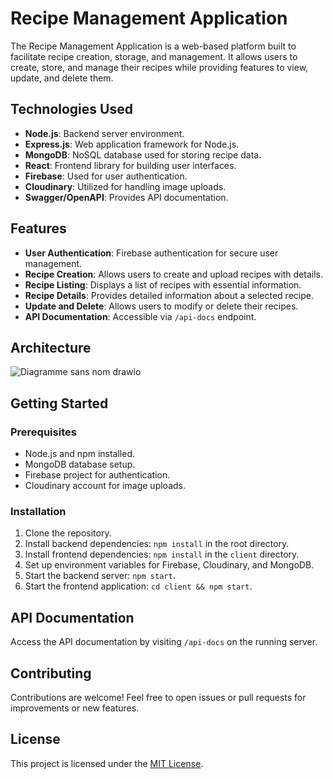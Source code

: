 # Recipe Management Application

The Recipe Management Application is a web-based platform built to facilitate recipe creation, storage, and management. It allows users to create, store, and manage their recipes while providing features to view, update, and delete them.

## Technologies Used

- **Node.js**: Backend server environment.
- **Express.js**: Web application framework for Node.js.
- **MongoDB**: NoSQL database used for storing recipe data.
- **React**: Frontend library for building user interfaces.
- **Firebase**: Used for user authentication.
- **Cloudinary**: Utilized for handling image uploads.
- **Swagger/OpenAPI**: Provides API documentation.

## Features

- **User Authentication**: Firebase authentication for secure user management.
- **Recipe Creation**: Allows users to create and upload recipes with details.
- **Recipe Listing**: Displays a list of recipes with essential information.
- **Recipe Details**: Provides detailed information about a selected recipe.
- **Update and Delete**: Allows users to modify or delete their recipes.
- **API Documentation**: Accessible via `/api-docs` endpoint.
## Architecture
![Diagramme sans nom drawio](https://github.com/HansLanda14ib/gestion-recette/assets/100965812/eebc9a2d-863b-47ef-8c24-f1ea016d8224)

## Getting Started

### Prerequisites

- Node.js and npm installed.
- MongoDB database setup.
- Firebase project for authentication.
- Cloudinary account for image uploads.

### Installation

1. Clone the repository.
2. Install backend dependencies: `npm install` in the root directory.
3. Install frontend dependencies: `npm install` in the `client` directory.
4. Set up environment variables for Firebase, Cloudinary, and MongoDB.
5. Start the backend server: `npm start`.
6. Start the frontend application: `cd client && npm start`.

## API Documentation

Access the API documentation by visiting `/api-docs` on the running server.

## Contributing

Contributions are welcome! Feel free to open issues or pull requests for improvements or new features.

## License

This project is licensed under the [MIT License](LICENSE).
